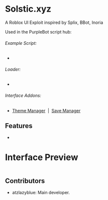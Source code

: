 # Solstic.xyz
A Roblox UI Exploit inspired by Splix, BBot, Inoria

Used in the PurpleBot script hub: 

###### Example Script:
* 
 
###### Loader:
*

###### Interface Addons:
* [Theme Manager](addons/ThemeManager.lua)&nbsp;&nbsp;|&nbsp;&nbsp;[Save Manager](addons/SaveManager.lua) 

## Features
*

# Interface Preview
<img src="" />

## Contributors
- atzlazyblue: Main developer.
